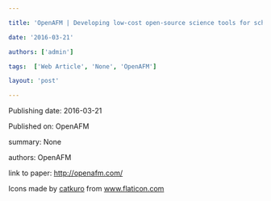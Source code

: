 ---
title: 'OpenAFM | Developing low-cost open-source science tools for schools.'
date: '2016-03-21'
authors: ['admin']
tags:  ['Web Article', 'None', 'OpenAFM']
layout: 'post'
---
Publishing date: 2016-03-21

Published on: OpenAFM

summary: None

authors: OpenAFM

link to paper: http://openafm.com/

Icons made by <a href="https://www.flaticon.com/free-icon/bookshelves_3576884" title="catkuro">catkuro</a> from <a href="https://www.flaticon.com/" title="Flaticon"> www.flaticon.com</a>